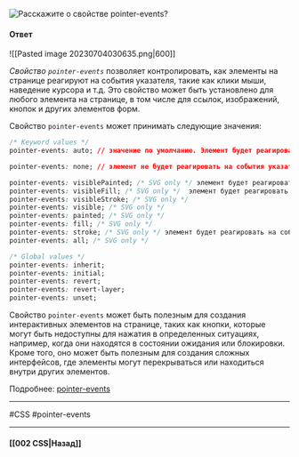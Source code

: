 ![Расскажите о свойстве `pointer-events`?](https://youtu.be/J6CgOSKFOlw?t=336)

#### Ответ

![[Pasted image 20230704030635.png|600]]

*Свойство `pointer-events`* позволяет контролировать, как элементы на странице реагируют на события указателя, такие как клики мыши, наведение курсора и т.д. Это свойство может быть установлено для любого элемента на странице, в том числе для ссылок, изображений, кнопок и других элементов форм.

Свойство `pointer-events` может принимать следующие значения:

```css
/* Keyword values */
pointer-events: auto; // значение по умолчанию. Элемент будет реагировать на события указателя, как обычно.

pointer-events: none; // элемент не будет реагировать на события указателя, и все события будут передаваться на элементы, находящиеся под ним.

pointer-events: visiblePainted; /* SVG only */ элемент будет реагировать на события указателя, только если они происходят на его видимой части, т.е. на той части, которая была нарисована на экране.
pointer-events: visibleFill; /* SVG only */  элемент будет реагировать на события указателя, только если они происходят на его непрозрачной части.
pointer-events: visibleStroke; /* SVG only */
pointer-events: visible; /* SVG only */
pointer-events: painted; /* SVG only */
pointer-events: fill; /* SVG only */
pointer-events: stroke; /* SVG only */ элемент будет реагировать на события указателя, только если они происходят на его границе.
pointer-events: all; /* SVG only */

/* Global values */
pointer-events: inherit;
pointer-events: initial;
pointer-events: revert;
pointer-events: revert-layer;
pointer-events: unset;
```

Свойство `pointer-events` может быть полезным для создания интерактивных элементов на странице, таких как кнопки, которые могут быть недоступны для нажатия в определенных ситуациях, например, когда они находятся в состоянии ожидания или блокировки. Кроме того, оно может быть полезным для создания сложных интерфейсов, где элементы могут перекрываться или находиться внутри других элементов.

Подробнее: [pointer-events](https://developer.mozilla.org/en-US/docs/Web/CSS/pointer-events)

___
#CSS #pointer-events

___

#### [[002 CSS|Назад]]